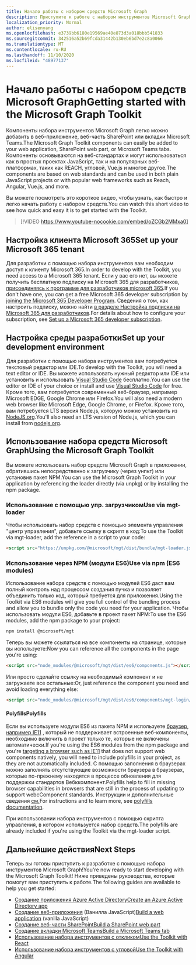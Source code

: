 ```yaml
---
title: Начало работы с набором средств Microsoft Graph
description: Приступите к работе с набором инструментов Microsoft Graph в приложении.
localization_priority: Normal
author: elisenyang
ms.openlocfilehash: e3739bb6180e19569ae40e873d3a018bbb541833
ms.sourcegitcommit: 342516a52b69fcda31442b130eb6bd7e2c8a0066
ms.translationtype: MT
ms.contentlocale: ru-RU
ms.lasthandoff: 11/10/2020
ms.locfileid: "48977137"
---
```

# <a name="getting-started-with-the-microsoft-graph-toolkit"></a><span data-ttu-id="169ee-103">Начало работы с набором средств Microsoft Graph</span><span class="sxs-lookup"><span data-stu-id="169ee-103">Getting started with the Microsoft Graph Toolkit</span></span>

<span data-ttu-id="169ee-104">Компоненты набора инструментов Microsoft Graph легко можно добавить в веб-приложение, веб-часть SharePoint или вкладки Microsoft Teams.</span><span class="sxs-lookup"><span data-stu-id="169ee-104">The Microsoft Graph Toolkit components can easily be added to your web application, SharePoint web part, or Microsoft Teams tabs.</span></span> <span data-ttu-id="169ee-105">Компоненты основываются на веб-стандартах и могут использоваться как в простых проектах JavaScript, так и на популярных веб-платформах, таких как REACH, угловой, Vue.js и многое другое.</span><span class="sxs-lookup"><span data-stu-id="169ee-105">The components are based on web standards and can be used in both plain JavaScript projects or with popular web frameworks such as Reach, Angular, Vue.js, and more.</span></span>

<span data-ttu-id="169ee-106">Вы можете посмотреть это короткое видео, чтобы узнать, как быстро и легко начать работу с набором средств.</span><span class="sxs-lookup"><span data-stu-id="169ee-106">You can watch this short video to see how quick and easy it is to get started with the Toolkit.</span></span>

> [!VIDEO https://www.youtube-nocookie.com/embed/oZCGb2MMxa0]

## <a name="set-up-your-microsoft-365-tenant"></a><span data-ttu-id="169ee-107">Настройка клиента Microsoft 365</span><span class="sxs-lookup"><span data-stu-id="169ee-107">Set up your Microsoft 365 tenant</span></span>
<span data-ttu-id="169ee-108">Для разработки с помощью набора инструментов вам необходим доступ к клиенту Microsoft 365.</span><span class="sxs-lookup"><span data-stu-id="169ee-108">In order to develop with the Toolkit, you need access to a Microsoft 365 tenant.</span></span> <span data-ttu-id="169ee-109">Если у вас его нет, вы можете получить бесплатную подписку на Microsoft 365 для разработчиков, [присоединяясь к программе для разработчиков microsoft 365](https://developer.microsoft.com/microsoft-365/dev-program).</span><span class="sxs-lookup"><span data-stu-id="169ee-109">If you don't have one, you can get a free Microsoft 365 developer subscription by [joining the Microsoft 365 Developer Program](https://developer.microsoft.com/microsoft-365/dev-program).</span></span> <span data-ttu-id="169ee-110">Сведения о том, как настроить подписку, можно найти [в разделе Настройка подписки на Microsoft 365 для разработчиков](/office/developer-program/microsoft-365-developer-program-get-started).</span><span class="sxs-lookup"><span data-stu-id="169ee-110">For details about how to configure your subscription, see [Set up a Microsoft 365 developer subscription](/office/developer-program/microsoft-365-developer-program-get-started).</span></span>

## <a name="set-up-your-development-environment"></a><span data-ttu-id="169ee-111">Настройка среды разработки</span><span class="sxs-lookup"><span data-stu-id="169ee-111">Set up your development environment</span></span>
<span data-ttu-id="169ee-112">Для разработки с помощью набора инструментов вам потребуется текстовый редактор или IDE.</span><span class="sxs-lookup"><span data-stu-id="169ee-112">To develop with the Toolkit, you will need a text editor or IDE.</span></span> <span data-ttu-id="169ee-113">Вы можете использовать нужный редактор или IDE или установить и использовать [Visual Studio Code](https://code.visualstudio.com/download) бесплатно.</span><span class="sxs-lookup"><span data-stu-id="169ee-113">You can use the editor or IDE of your choice or install and use [Visual Studio Code](https://code.visualstudio.com/download) for free.</span></span> <span data-ttu-id="169ee-114">Кроме того, вам потребуется современный веб-браузер, например Microsoft EDGE, Google Chrome или Firefox.</span><span class="sxs-lookup"><span data-stu-id="169ee-114">You will also need a modern web browser like Microsoft Edge, Google Chrome, or Firefox.</span></span> <span data-ttu-id="169ee-115">Кроме того, вам потребуется LTS версия Node.js, которую можно установить из [NodeJS.org](https://nodejs.org).</span><span class="sxs-lookup"><span data-stu-id="169ee-115">You'll also need an LTS version of Node.js, which you can install from [nodejs.org](https://nodejs.org).</span></span>

## <a name="using-the-microsoft-graph-toolkit"></a><span data-ttu-id="169ee-116">Использование набора средств Microsoft Graph</span><span class="sxs-lookup"><span data-stu-id="169ee-116">Using the Microsoft Graph Toolkit</span></span>
<span data-ttu-id="169ee-117">Вы можете использовать набор средств Microsoft Graph в приложении, обратившись непосредственно к загрузчику (через унпкг) или установив пакет NPM.</span><span class="sxs-lookup"><span data-stu-id="169ee-117">You can use the Microsoft Graph Toolkit in your application by referencing the loader directly (via unpkg) or by installing the npm package.</span></span>

### <a name="use-via-mgt-loader"></a><span data-ttu-id="169ee-118">Использование с помощью упр. загрузчиком</span><span class="sxs-lookup"><span data-stu-id="169ee-118">Use via mgt-loader</span></span>
<span data-ttu-id="169ee-119">Чтобы использовать набор средств с помощью элемента управления "центр управления", добавьте ссылку в скрипт в код:</span><span class="sxs-lookup"><span data-stu-id="169ee-119">To use the Toolkit via mgt-loader, add the reference in a script to your code:</span></span>

```html
<script src="https://unpkg.com/@microsoft/mgt/dist/bundle/mgt-loader.js"></script>
```

### <a name="use-via-npm-es6-modules"></a><span data-ttu-id="169ee-120">Использование через NPM (модули ES6)</span><span class="sxs-lookup"><span data-stu-id="169ee-120">Use via npm (ES6 modules)</span></span>
<span data-ttu-id="169ee-121">Использование набора средств с помощью модулей ES6 даст вам полный контроль над процессом создания пучка и позволяет объединить только код, который требуется для приложения.</span><span class="sxs-lookup"><span data-stu-id="169ee-121">Using the Toolkit via ES6 modules will give you full control of the bundling process and allow you to bundle only the code you need for your application.</span></span> <span data-ttu-id="169ee-122">Чтобы использовать модули ES6, добавьте в проект пакет NPM:</span><span class="sxs-lookup"><span data-stu-id="169ee-122">To use the ES6 modules, add the npm package to your project:</span></span>

```bash
npm install @microsoft/mgt
```
<span data-ttu-id="169ee-123">Теперь вы можете ссылаться на все компоненты на странице, которые вы используете:</span><span class="sxs-lookup"><span data-stu-id="169ee-123">Now you can reference all the components in the page you're using:</span></span>

```html
<script src="node_modules/@microsoft/mgt/dist/es6/components.js"></script>
```

<span data-ttu-id="169ee-124">Или просто сделайте ссылку на необходимый компонент и не загружаете все остальные:</span><span class="sxs-lookup"><span data-stu-id="169ee-124">Or, just reference the component you need and avoid loading everything else:</span></span>
```html
<script src="node_modules/@microsoft/mgt/dist/es6/components/mgt-login/mgt-login.js"></script>
```

#### <a name="polyfills"></a><span data-ttu-id="169ee-125">Polyfills</span><span class="sxs-lookup"><span data-stu-id="169ee-125">Polyfills</span></span>

<span data-ttu-id="169ee-126">Если вы используете модули ES6 из пакета NPM и используете [браузер, например IE11](https://caniuse.com/#search=components) , который не поддерживает встроенные веб-компоненты, необходимо включить в проект только те, которые не включены автоматически.</span><span class="sxs-lookup"><span data-stu-id="169ee-126">If you're using the ES6 modules from the npm package and you're [targeting a browser such as IE11](https://caniuse.com/#search=components) that does not support web components natively, you will need to include polyfills in your project, as they are not automatically included.</span></span> <span data-ttu-id="169ee-127">С помощью заполнения в браузерах можно заполнять отсутствующие возможности браузера в браузерах, которые по-прежнему находятся в процессе обновления для поддержки стандартов Вебккомпонент.</span><span class="sxs-lookup"><span data-stu-id="169ee-127">Polyfills help to fill in missing browser capabilities in browsers that are still in the process of updating to support webcComponent standards.</span></span> <span data-ttu-id="169ee-128">Инструкции и дополнительные сведения [см.](https://www.webcomponents.org/polyfills)</span><span class="sxs-lookup"><span data-stu-id="169ee-128">For instructions and to learn more, see [polyfills documentation](https://www.webcomponents.org/polyfills).</span></span> 

<span data-ttu-id="169ee-129">При использовании набора инструментов с помощью скрипта управления, в котором используется набор средств.</span><span class="sxs-lookup"><span data-stu-id="169ee-129">The polyfills are already included if you're using the Toolkit via the mgt-loader script.</span></span>

## <a name="next-steps"></a><span data-ttu-id="169ee-130">Дальнейшие действия</span><span class="sxs-lookup"><span data-stu-id="169ee-130">Next Steps</span></span>
<span data-ttu-id="169ee-131">Теперь вы готовы приступить к разработке с помощью набора инструментов Microsoft Graph!</span><span class="sxs-lookup"><span data-stu-id="169ee-131">You're now ready to start developing with the Microsoft Graph Toolkit!</span></span> <span data-ttu-id="169ee-132">Ниже приведены руководства, которые помогут вам приступить к работе.</span><span class="sxs-lookup"><span data-stu-id="169ee-132">The following guides are available to help you get started:</span></span>

- [<span data-ttu-id="169ee-133">Создание приложения Azure Active Directory</span><span class="sxs-lookup"><span data-stu-id="169ee-133">Create an Azure Active Directory app</span></span>](./add-aad-app-registration.md)
- <span data-ttu-id="169ee-134">[Создание веб-приложения](./build-a-web-app.md) (Ванилла JavaScript)</span><span class="sxs-lookup"><span data-stu-id="169ee-134">[Build a web application](./build-a-web-app.md) (vanilla JavaScript)</span></span>
- [<span data-ttu-id="169ee-135">Создание веб-части SharePoint</span><span class="sxs-lookup"><span data-stu-id="169ee-135">Build a SharePoint web part</span></span>](./build-a-sharepoint-web-part.md)
- [<span data-ttu-id="169ee-136">Создание вкладки Microsoft Teams</span><span class="sxs-lookup"><span data-stu-id="169ee-136">Build a Microsoft Teams tab</span></span>](./build-a-microsoft-teams-tab.md)
- [<span data-ttu-id="169ee-137">Использование набора инструментов с откликом</span><span class="sxs-lookup"><span data-stu-id="169ee-137">Use the Toolkit with React</span></span>](./use-toolkit-with-react.md)
- [<span data-ttu-id="169ee-138">Использование набора инструментов с угловой</span><span class="sxs-lookup"><span data-stu-id="169ee-138">Use the Toolkit with Angular</span></span>](./use-toolkit-with-angular.md)
